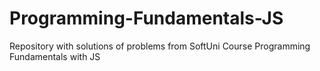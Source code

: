 # Programming-Fundamentals-JS
Repository with solutions of problems from SoftUni Course Programming Fundamentals with JS
